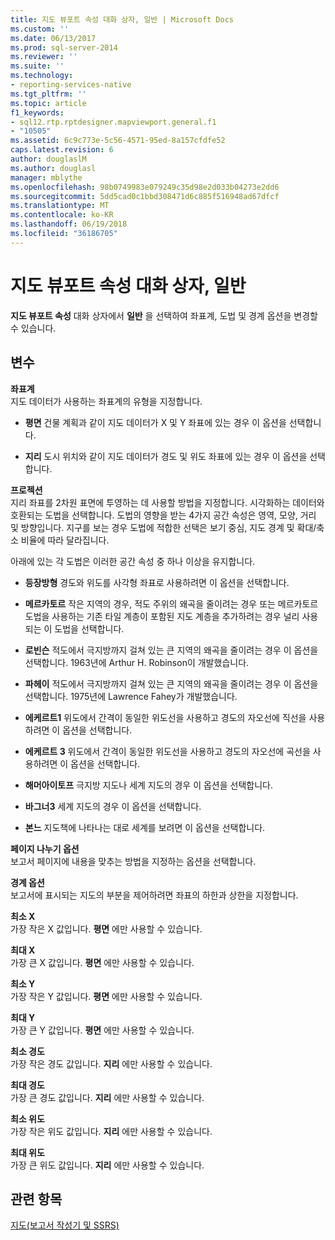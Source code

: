 ```yaml
---
title: 지도 뷰포트 속성 대화 상자, 일반 | Microsoft Docs
ms.custom: ''
ms.date: 06/13/2017
ms.prod: sql-server-2014
ms.reviewer: ''
ms.suite: ''
ms.technology:
- reporting-services-native
ms.tgt_pltfrm: ''
ms.topic: article
f1_keywords:
- sql12.rtp.rptdesigner.mapviewport.general.f1
- "10505"
ms.assetid: 6c9c773e-5c56-4571-95ed-8a157cfdfe52
caps.latest.revision: 6
author: douglaslM
ms.author: douglasl
manager: mblythe
ms.openlocfilehash: 98b0749983e079249c35d98e2d033b04273e2dd6
ms.sourcegitcommit: 5dd5cad0c1bbd308471d6c885f516948ad67dfcf
ms.translationtype: MT
ms.contentlocale: ko-KR
ms.lasthandoff: 06/19/2018
ms.locfileid: "36186705"
---
```

# <a name="map-viewport-properties-dialog-box-general"></a>지도 뷰포트 속성 대화 상자, 일반
  **지도 뷰포트 속성** 대화 상자에서 **일반** 을 선택하여 좌표계, 도법 및 경계 옵션을 변경할 수 있습니다.  
  
## <a name="options"></a>변수  
 **좌표계**  
 지도 데이터가 사용하는 좌표계의 유형을 지정합니다.  
  
-   **평면** 건물 계획과 같이 지도 데이터가 X 및 Y 좌표에 있는 경우 이 옵션을 선택합니다.  
  
-   **지리** 도시 위치와 같이 지도 데이터가 경도 및 위도 좌표에 있는 경우 이 옵션을 선택합니다.  
  
 **프로젝션**  
 지리 좌표를 2차원 표면에 투영하는 데 사용할 방법을 지정합니다. 시각화하는 데이터와 호환되는 도법을 선택합니다. 도법의 영향을 받는 4가지 공간 속성은 영역, 모양, 거리 및 방향입니다. 지구를 보는 경우 도법에 적합한 선택은 보기 중심, 지도 경계 및 확대/축소 비율에 따라 달라집니다.  
  
 아래에 있는 각 도법은 이러한 공간 속성 중 하나 이상을 유지합니다.  
  
-   **등장방형** 경도와 위도를 사각형 좌표로 사용하려면 이 옵션을 선택합니다.  
  
-   **메르카토르** 작은 지역의 경우, 적도 주위의 왜곡을 줄이려는 경우 또는 메르카토르 도법을 사용하는 기존 타일 계층이 포함된 지도 계층을 추가하려는 경우 널리 사용되는 이 도법을 선택합니다.  
  
-   **로빈슨** 적도에서 극지방까지 걸쳐 있는 큰 지역의 왜곡을 줄이려는 경우 이 옵션을 선택합니다. 1963년에 Arthur H. Robinson이 개발했습니다.  
  
-   **파헤이** 적도에서 극지방까지 걸쳐 있는 큰 지역의 왜곡을 줄이려는 경우 이 옵션을 선택합니다. 1975년에 Lawrence Fahey가 개발했습니다.  
  
-   **에케르트1** 위도에서 간격이 동일한 위도선을 사용하고 경도의 자오선에 직선을 사용하려면 이 옵션을 선택합니다.  
  
-   **에케르트 3** 위도에서 간격이 동일한 위도선을 사용하고 경도의 자오선에 곡선을 사용하려면 이 옵션을 선택합니다.  
  
-   **해머아이토프** 극지방 지도나 세계 지도의 경우 이 옵션을 선택합니다.  
  
-   **바그너3** 세계 지도의 경우 이 옵션을 선택합니다.  
  
-   **본느** 지도책에 나타나는 대로 세계를 보려면 이 옵션을 선택합니다.  
  
 **페이지 나누기 옵션**  
 보고서 페이지에 내용을 맞추는 방법을 지정하는 옵션을 선택합니다.  
  
 **경계 옵션**  
 보고서에 표시되는 지도의 부분을 제어하려면 좌표의 하한과 상한을 지정합니다.  
  
 **최소 X**  
 가장 작은 X 값입니다. **평면** 에만 사용할 수 있습니다.  
  
 **최대 X**  
 가장 큰 X 값입니다. **평면** 에만 사용할 수 있습니다.  
  
 **최소 Y**  
 가장 작은 Y 값입니다. **평면** 에만 사용할 수 있습니다.  
  
 **최대 Y**  
 가장 큰 Y 값입니다. **평면** 에만 사용할 수 있습니다.  
  
 **최소 경도**  
 가장 작은 경도 값입니다. **지리** 에만 사용할 수 있습니다.  
  
 **최대 경도**  
 가장 큰 경도 값입니다. **지리** 에만 사용할 수 있습니다.  
  
 **최소 위도**  
 가장 작은 위도 값입니다. **지리** 에만 사용할 수 있습니다.  
  
 **최대 위도**  
 가장 큰 위도 값입니다. **지리** 에만 사용할 수 있습니다.  
  
## <a name="see-also"></a>관련 항목  
 [지도&#40;보고서 작성기 및 SSRS&#41;](report-design/maps-report-builder-and-ssrs.md)  
  
  